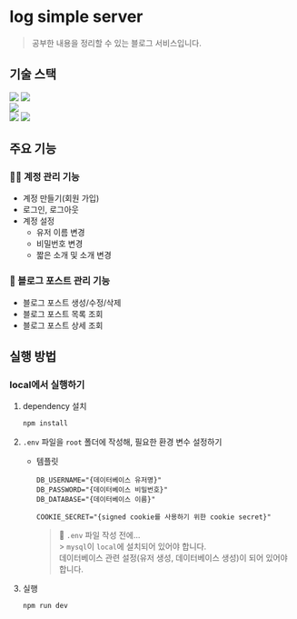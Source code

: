 # log simple server

> 공부한 내용을 정리할 수 있는 블로그 서비스입니다.

## 기술 스택

<div>
  <img src="https://img.shields.io/badge/JavaScript-F7DF1E?style=flat-square&logo=javascript&logoColor=black" />
  <img src="https://img.shields.io/badge/Node.js-339933?style=flat-square&logo=node.js&logoColor=white" />
</div>
<div>
  <img src="https://img.shields.io/badge/express-000000?style=flat-square&logo=express&logoColor=white" />
</div>
<div>
  <img src="https://img.shields.io/badge/mysql-4479A1?style=flat-square&logo=mysql&logoColor=white" />
  <img src="https://img.shields.io/badge/prisma-2D3748?style=flat-square&logo=prisma&logoColor=white" />
</div>

## 주요 기능

### 🧑‍💻 계정 관리 기능

- 계정 만들기(회원 가입)
- 로그인, 로그아웃
- 계정 설정
  - 유저 이름 변경
  - 비밀번호 변경
  - 짧은 소개 및 소개 변경

### 📄 블로그 포스트 관리 기능

- 블로그 포스트 생성/수정/삭제
- 블로그 포스트 목록 조회
- 블로그 포스트 상세 조회

## 실행 방법

### local에서 실행하기

1. dependency 설치
   ```bash
   npm install
   ```
2. `.env` 파일을 `root` 폴더에 작성해, 필요한 환경 변수 설정하기

   - 템플릿

     ```
     DB_USERNAME="{데이터베이스 유저명}"
     DB_PASSWORD="{데이터베이스 비밀번호}"
     DB_DATABASE="{데이터베이스 이름}"

     COOKIE_SECRET="{signed cookie를 사용하기 위한 cookie secret}"
     ```

     > 📌 `.env` 파일 작성 전에... <br> > `mysql`이 `local`에 설치되어 있어야 합니다. <br>
     > 데이터베이스 관련 설정(유저 생성, 데이터베이스 생성)이 되어 있어야 합니다.

3. 실행
   ```bash
   npm run dev
   ```
